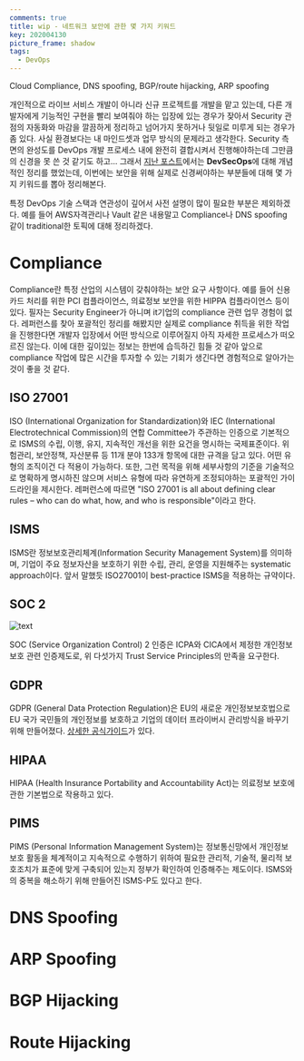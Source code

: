```yaml
---
comments: true
title: wip - 네트워크 보안에 관한 몇 가지 키워드
key: 202004130
picture_frame: shadow
tags:
  - DevOps
---
```


Cloud Compliance, DNS spoofing, BGP/route hijacking, ARP spoofing

<!--more-->

개인적으로 라이브 서비스 개발이 아니라 신규 프로젝트를 개발을 맡고 있는데,
다른 개발자에게 기능적인 구현을 빨리 보여줘야 하는 입장에 있는 경우가 잦아서
Security 관점의 자동화와 마감을 깔끔하게 정리하고 넘어가지 못하거나 뒷일로 미루게 되는 경우가 좀 있다.
사실 환경보다는 내 마인드셋과 업무 방식의 문제라고 생각한다.
Security 측면의 완성도를 DevOps 개발 프로세스 내에 완전히 결합시켜서 진행해야하는데 그만큼의 신경을 못 쓴 것 같기도 하고...
그래서 [지난 포스트](https://rokrokss.com/post/2020/04/12/DevSecOps.html)에서는 **DevSecOps**에 대해 개념적인 정리를 했었는데, 이번에는 보안을 위해 실제로 신경써야하는 부분들에 대해 몇 가지 키워드를 뽑아 정리해본다.

특정 DevOps 기술 스택과 연관성이 깊어서 사전 설명이 많이 필요한 부분은 제외하겠다.
예를 들어 AWS자격관리나 Vault 같은 내용말고 Compliance나 DNS spoofing 같이 traditional한 토픽에 대해 정리하겠다.

# Compliance

Compliance란 특정 산업의 시스템이 갖춰야하는 보안 요구 사항이다. 예를 들어 신용카드 처리를 위한 PCI 컴플라이언스, 의료정보 보안을 위한 HIPPA 컴플라이언스 등이 있다.
필자는 Security Engineer가 아니며 it기업의 compliance 관련 업무 경험이 없다. 레퍼런스를 찾아 포괄적인 정리를 해봤지만 실제로 compliance 취득을 위한 작업을 진행한다면 개발자 입장에서 어떤 방식으로 이루어질지 아직 자세한 프로세스가 떠오르진 않는다. 이에 대한 깊이있는 정보는 한번에 습득하긴 힘들 것 같아 앞으로 compliance 작업에 많은 시간을 투자할 수 있는 기회가 생긴다면 경험적으로 알아가는 것이 좋을 것 같다.

## ISO 27001

ISO (International Organization for Standardization)와 IEC (International Electrotechnical Commission)의 연합 Committee가 주관하는 인증으로
기본적으로 ISMS의 수립, 이행, 유지, 지속적인 개선을 위한 요건을 명시하는 국제표준이다.
위험관리, 보안정책, 자산분류 등 11개 분야 133개 항목에 대한 규격을 담고 있다. 어떤 유형의 조직이건 다 적용이 가능하다.
또한, 그런 목적을 위해 세부사항의 기준을 기술적으로 명확하게 명시하진 않으며 서비스 유형에 따라 유연하게 조정되야하는 포괄적인 가이드라인을 제시한다.
레퍼런스에 따르면 "ISO 27001 is all about defining clear rules – who can do what, how, and who is responsible"이라고 한다.

## ISMS

ISMS란 정보보호관리체계(Information Security Management System)를 의미하며, 기업이 주요 정보자산을 보호하기 위한 수립, 관리, 운영을 지원해주는 systematic approach이다.
앞서 말했듯 ISO27001이 best-practice ISMS을 적용하는 규약이다.

## SOC 2

![text](https://raw.githubusercontent.com/q0115643/my_blog/master/assets/images/cloud-security/0.png)

SOC (Service Organization Control) 2 인증은 ICPA와 CICA에서 제정한 개인정보보호 관련 인증제도로,
위 다섯가지 Trust Service Principles의 만족을 요구한다.

## GDPR

GDPR (General Data Protection Regulation)은 EU의 새로운 개인정보보호법으로 EU 국가 국민들의 개인정보를 보호하고 기업의 데이터 프라이버시 관리방식을 바꾸기 위해 만들어졌다. [상세한 공식가이드](https://gdpr-info.eu/)가 있다.

## HIPAA

HIPAA (Health Insurance Portability and Accountability Act)는 의료정보 보호에 관한 기본법으로 작용하고 있다.

## PIMS

PIMS (Personal Information Management System)는 정보통신망에서 개인정보보호 활동을 체계적이고 지속적으로 수행하기 위하여 필요한 관리적, 기술적, 물리적 보호조치가 표준에 맞게 구축되어 있는지 정부가 확인하여 인증해주는 제도이다.
ISMS와의 중복을 해소하기 위해 만들어진 ISMS-P도 있다고 한다.

# DNS Spoofing

# ARP Spoofing

# BGP Hijacking

# Route Hijacking



